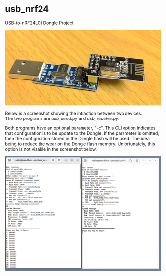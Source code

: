 # usb_nrf24
USB-to-nRF24L01 Dongle Project


![here](https://github.com/foldedtoad/usb_nrf24/blob/master/images/usbserial2nrf24.jpg)

Below is a screenshot showing the intraction between two devices.  
The two programs are *usb_send.py* and *usb_receive.py*.    
  
Both programs have an optional parameter, "-c".  This CLI option indicates that configuration 
is to be update to the Dongle. If the parameter is omitted, then the configuration stored in 
the Dongle flash will be used. The idea being to reduce the wear on the Dongle flash memory.
Unfortunately, this option is not visable in the screenshot below.


![here](https://github.com/foldedtoad/usb_nrf24/blob/master/images/send_receive.png)
